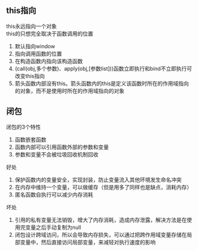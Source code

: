 ## this指向
this永远指向一个对象  
this的只想完全取决于函数调用的位置
1. 默认指向window
2. 指向调用函数的位置
3. 在构造函数内指向该构造函数
4. (call(obj,多个参数)、apply(obj,[参数list]))函数立即执行和bind不立即执行可改变this指向
5. 箭头函数内部没有this。箭头函数内的this是定义该函数时所在的作用域指向的对象，而不是使用时所在的作用域指向的对象

## 闭包
闭包的3个特性  
1. 函数嵌套函数
2. 函数内部可以引用函数外部的参数和变量
3. 参数和变量不会被垃圾回收机制回收

好处  
1. 保护函数内的变量安全，实现封装，防止变量流入其他环境发生命名冲突
2. 在内存中维持一个变量，可以做缓存（但是用多了同样也是缺点，消耗内存）
3. 匿名函数自执行可以减少内存消耗

坏处
1. 引用的私有变量无法销毁，增大了内存消耗，造成内存泄露，解决方法是在使用完变量之后手动复制为null
2. 闭包设计跨域访问，所以会导致内存损失，可以通过把跨作用域变量存储在局部变量中，然后直接访问局部变量，来减轻对执行速度的影响